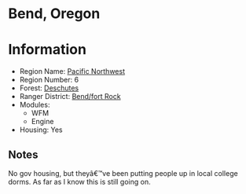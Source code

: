 
Bend, Oregon
============
  
# Information  
* Region Name: [Pacific Northwest]()  
* Region Number: 6  
* Forest: [Deschutes](http://www.fs.usda.gov/centraloregon)  
* Ranger District: [Bend/fort Rock]()  
* Modules:  
  - WFM  
  - Engine  
* Housing: Yes  
  
## Notes

No gov housing, but theyâ€™ve been putting people up in local college dorms. As far as I know this is still going on.